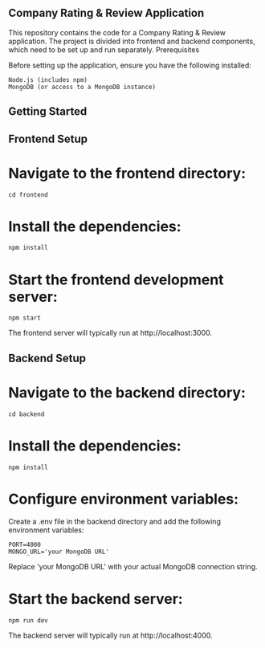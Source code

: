 ## Company Rating & Review Application

This repository contains the code for a Company Rating & Review application. The project is divided into frontend and backend components, which need to be set up and run separately.
Prerequisites

Before setting up the application, ensure you have the following installed:

    Node.js (includes npm)
    MongoDB (or access to a MongoDB instance)

## Getting Started
## Frontend Setup
# Navigate to the frontend directory:
    cd frontend
# Install the dependencies:
    npm install
# Start the frontend development server:
    npm start

The frontend server will typically run at http://localhost:3000.

## Backend Setup
# Navigate to the backend directory:
    cd backend

# Install the dependencies:
    npm install
# Configure environment variables:
Create a .env file in the backend directory and add the following environment variables:

    PORT=4000
    MONGO_URL='your MongoDB URL'
    
Replace 'your MongoDB URL' with your actual MongoDB connection string.

# Start the backend server:
    npm run dev

The backend server will typically run at http://localhost:4000.

